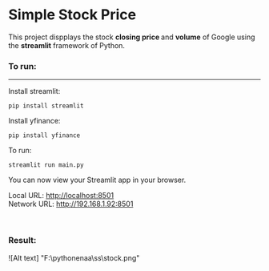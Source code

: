 # Simple Stock Price

<p>
  This project dispplays the stock <b>closing price </b> and <b> volume</b> of Google using the <b> streamlit</b> framework of Python.
</p>

<h3>
  To run:
</h3>
<hr>
<p> Install streamlit: </p>
<pre><code>pip install streamlit</code></pre>
<p> Install yfinance: </p>
<pre><code>pip install yfinance</code></pre>
<p>To run: </p>
<pre><code>streamlit run main.py</code></pre>
<p>
  You can now view your Streamlit app in your browser.

  Local URL: <a href = "http://localhost:8501"> http://localhost:8501 </a><br>
  Network URL: <a href = "http://192.168.1.92:8501"> http://192.168.1.92:8501 </a>
</p>
<br>

<h3>
  Result:
</h3>
![Alt text] "F:\pythonenaa\ss\stock.png"
